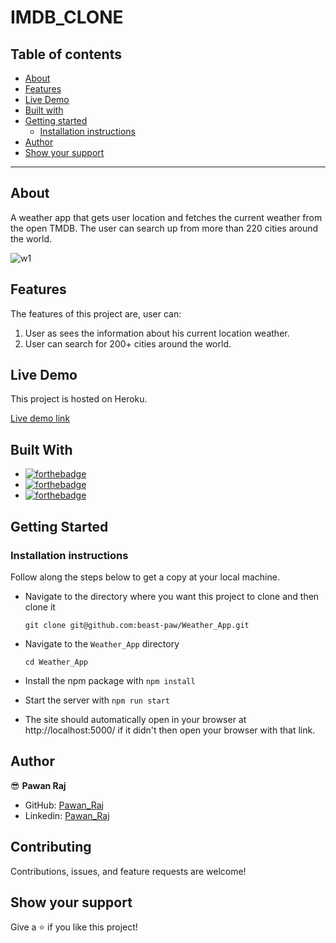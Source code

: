 # IMDB_CLONE

## Table of contents

- [About](#about)
- [Features](#features)
- [Live Demo](#live-demo)
- [Built with](#built-with)
- [Getting started](#getting-started)
  - [Installation instructions](#installation-instructions)
- [Author](#author)
- [Show your support](#show-your-support)

---

## About

A weather app that gets user location and fetches the current weather from the open TMDB. The user can search up from more than 220 cities around the world.

![w1](https://user-images.githubusercontent.com/65167376/190875612-996109be-c4fe-4ec0-845c-c6eb23332a94.png)


## Features

The features of this project are, user can:

1. User as sees the information about his current location weather.
2. User can search for 200+ cities around the world.

## Live Demo

This project is hosted on Heroku.

[Live demo link](https://peaceful-earth-67058.herokuapp.com/)

## Built With

- [![forthebadge](https://forthebadge.com/images/badges/made-with-javascript.svg)](https://forthebadge.com)
- [![forthebadge](https://forthebadge.com/images/badges/uses-html.svg)](https://forthebadge.com)
- [![forthebadge](https://forthebadge.com/images/badges/uses-css.svg)](https://forthebadge.com)

## Getting Started

### Installation instructions

Follow along the steps below to get a copy at your local machine.

- Navigate to the directory where you want this project to clone and then clone it

  ```
  git clone git@github.com:beast-paw/Weather_App.git
  ```

- Navigate to the `Weather_App` directory

  ```
  cd Weather_App
  ```

- Install the npm package with `npm install`
- Start the server with `npm run start`
- The site should automatically open in your browser at http://localhost:5000/ if it didn't then open your browser with that link.

## Author

😎 **Pawan Raj**


- GitHub: [Pawan_Raj](https://github.com/beast-paw)
- Linkedin: [Pawan_Raj](https://www.linkedin.com/in/pawan-raj-1830001ab/)

## Contributing

Contributions, issues, and feature requests are welcome!

## Show your support

Give a ⭐️ if you like this project!
